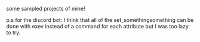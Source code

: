 some sampled projects of mine!

p.s for the discord bot: I think that all of the set_somethingsomething can be done with exev instead of a command for each attribute but I was too lazy to try.
